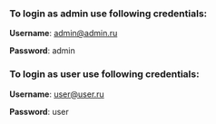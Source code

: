 ### To login as admin use following credentials:

**Username**: admin@admin.ru

**Password**: admin

### To login as user use following credentials:

**Username**: user@user.ru

**Password**: user
